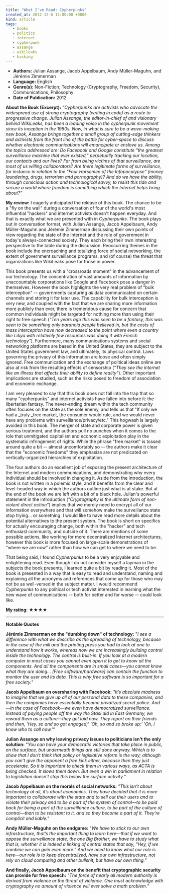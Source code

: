 ```yaml
---
title: "What I've Read: Cypherpunks"
created_at: 2012-12-6 12:00:00 +0000
kind: article
tags:
   - books
   - politics
   - internet
   - cypherpunk
   - assange
   - wikileaks
   - hacking
---
```


* **Authors:** Julian Assange, Jacob Appelbaum, Andy Müller-Maguhn, and Jérémie Zimmerman
* **Language:** English
* **Genre(s):** Non-Fiction; Technology (Cryptography, Freedom, Security), Communications, Philosophy
* **Date of Publication:** 2012

<!-- more -->

**About the Book (Excerpt):** _“Cypherpunks are activists who advocate the widespread use of strong cryptography (writing in code) as a route to progressive change. Julian Assange, the editor-in-chief of and visionary behind WikiLeaks, has been a leading voice in the cypherpunk movement since its inception in the 1980s. Now, in what is sure to be a wave-making new book, Assange brings together a small group of cutting-edge thinkers and activists from the front line of the battle for cyber-space to discuss whether electronic communications will emancipate or enslave us. Among the topics addressed are: Do Facebook and Google constitute "the greatest surveillance machine that ever existed," perpetually tracking our location, our contacts and our lives? Far from being victims of that surveillance, are most of us willing collaborators? Are there legitimate forms of surveillance, for instance in relation to the "Four Horsemen of the Infopocalypse" (money laundering, drugs, terrorism and pornography)? And do we have the ability, through conscious action and technological savvy, to resist this tide and secure a world where freedom is something which the Internet helps bring about?”_

**My review:** I eagerly anticipated the release of this book. The chance to be a "fly on the wall" during a conversation of four of the world's most influential "hackers" and internet activists doesn't happen everyday. And that is exactly what we are presented with in _Cypherpunks._ The book plays out in conversation format, with Julian Assange, Jacob Appelbaum, Andy Müller-Maguhn and Jérémie Zimmerman discussing their own points of view regarding the state of the Internet and the role of government in today's always-connected society. They each bring their own interesting perspective to the table during the discussion. Reoccurring themes in the book include the encroaching and totalizing force of social networking, the extent of government surveillance programs, and (of course) the threat that organizations like WikiLeaks pose for those in power.

This book presents us with a "crossroads moment" in the advancement of our technology. The concentration of vast amounts of information by unaccountable corporations like Google and Facebook pose a danger in themselves. However the book highlights the very real problem of "bulk interception" -- governments capturing _all_ data communicated on certain channels and storing it for later use. The capability for bulk interception is very new, and coupled with the fact that we are sharing more information more publicly than ever, there is tremendous cause for concern that common individuals might be targeted for nothing more than using their right to free speech (_"Ten years ago this was seen to be a fantasy, this was seen to be something only paranoid people believed in, but the costs of mass interception have now decreased to the point where even a country like Libya with relatively few resources was doing it with French technology"_). Furthermore, many communications systems and social networking platforms are based in the United States, they are subject to the United States government law, and ultimately, its physical control. Laws governing the privacy of this information are loose and often simply ignored. Free communication and the exchange of political ideas online are also at risk from the resulting effects of censorship (_"They see the internet like an illness that affects their ability to define reality"_). Other important implications are studied, such as the risks posed to freedom of association and economic exchange.

I am very pleased to say that this book does not fall into the trap that so many "cypherpunks" and internet activists have fallen into before it: the libertarian fantasy. The never-ending dream within the tech community often focuses on the state as the sole enemy, and tells us that "If only we had a _truly _free market, the consumer would rule, and we would never have any problems with surveillance/privacy/etc." This hogwash is largely avoided in this book. The merger of state and corporate power is given serious treatment, and the authors pull no punches when it comes to the role that unmitigated capitalism and economic exploitation play in the systematic infringement of rights. While the phrase "free market" is tossed around quite a bit -- almost uncomfortably so -- the authors make it clear that the "economic freedoms" they emphasize are not predicated on vertically-organized hierarchies of exploitation.

The four authors do an excellent job of exposing the present architecture of the Internet and modern communications, and demonstrating why every individual should be involved in changing it. Aside from the introduction, the book is not written in a polemic style, and it benefits from the clear and level-headed way in which the authors outline just what is at stake. But at the end of the book we are left with a bit of a black hole. Julian's powerful statement in the introduction (_"Cryptography is the ultimate form of non-violent direct action"_) implies that we merely need to encrypt all of our information everywhere and that will somehow make the surveillance state stop trying... or something. I would like to have read more details about the potential alternatives to the present system. The book is short on specifics for actually encouraging change, both within the "hacker" and tech enthusiast community, and outside of it. There are mentions of some possible actions, like working for more decentralized Internet architectures, however this book is more focused on large-scale demonstrations of "where we are now" rather than how we can get to where we need to be.

That being said, I found _Cypherpunks_ to be a very enjoyable and enlightening read. Even though I do not consider myself a layman in the subjects the book presents, I learned quite a bit by reading it. Most of the book is presented in a way that is easy to read and understand, naming and explaining all the acronyms and references that come up for those who may not be as well-versed in the subject matter. I would recommend _Cypherpunks_ to any political or tech activist interested in learning what the new wave of communications -- both for better and for worse -- could look like.

**My rating:** ★★★★


---


**Notable Quotes**

**Jérémie Zimmerman on the "dumbing down" of technology:** "_I see a difference with what we describe as the spreading of technology, because in the case of the mill and the printing press you had to look at one to understand how it works, whereas now we are increasingly building control inside the technology. The control is built-in. If you look at a modern computer in most cases you cannot even open it to get to know all the components. And all the components are in small cases—you cannot know what they are doing... [Free software/hardware] can contain the function to monitor the user and its data. This is why free software is so important for a free society._"

**Jacob Appelbaum on oversharing with Facebook:** _"It’s absolute madness to imagine that we give up all of our personal data to these companies, and then the companies have essentially become privatized secret police. And—in the case of Facebook—we even have democratized surveillance. Instead of paying people off the way the Stasi did in East Germany, we reward them as a culture—they get laid now. They report on their friends and then, 'Hey, so and so got engaged;' 'Oh, so and so broke up;' 'Oh, I know who to call now.'"_

**Julian Assange on why leaving privacy issues to politicians isn't the only solution:** "_You can have your democratic victories that take place in public, on the surface, but underneath things are still done anyway. Which is to show that I don’t think that policy or legislative reform is the way; although you can’t give the opponent a free kick either, because then they just accelerate. So it is important to check them in various ways, as ACTA is being checked. It slows them down. But even a win in parliament in relation to legislation doesn’t stop this below the surface activity._"

**Jacob Appelbaum on the morals of social networks:** _"This isn’t about technology at all, it’s about economics. They have decided that it is more important to collaborate with the state and to sell out their users and to violate their privacy and to be a part of the system of control—to be paid back for being a part of the surveillance culture, to be part of the culture of control—than to be resistant to it, and so they become a part of it. They’re complicit and liable."_

**Andy Müller-Maguhn on the endgame:** "_We have to stick to our own infrastructure, that’s the important thing to learn here—that if we want to oppose the surveillance state, the one Big Brother, we have to study what that is, whether it is indeed a linking of central states that say, “Hey, if we combine we can gain even more.” And we need to know what our role is here—our role is to keep decentralized, have our own infrastructure, not rely on cloud computing and other bullshit, but have our own thing._"

**And finally, Jacob Appelbaum on the benefit that cryptographic security can provide for free speech:** "_The force of nearly all modern authority is derived from violence or the threat of violence. One must acknowledge with cryptography no amount of violence will ever solve a math problem._"
